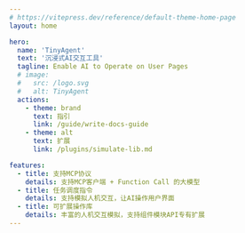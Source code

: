 ```yaml
---
# https://vitepress.dev/reference/default-theme-home-page
layout: home

hero:
  name: 'TinyAgent'
  text: '沉浸式AI交互工具'
  tagline: Enable AI to Operate on User Pages
  # image:
  #   src: /logo.svg
  #   alt: TinyAgent
  actions:
    - theme: brand
      text: 指引
      link: /guide/write-docs-guide
    - theme: alt
      text: 扩展
      link: /plugins/simulate-lib.md

features:
  - title: 支持MCP协议
    details: 支持MCP客户端 + Function Call 的大模型
  - title: 任务调度指令
    details: 支持模拟人机交互，让AI操作用户界面
  - title: 可扩展操作库
    details: 丰富的人机交互模拟，支持组件模块API专有扩展
---
```


